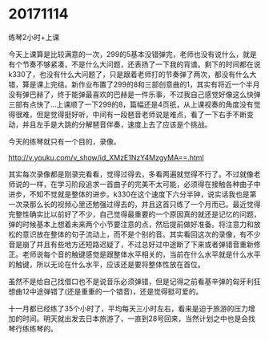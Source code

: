 # 20171114

练琴2小时+上课

今天上课算是比较满意的一次，299的5基本没错弹完，老师也没有说什么，就是有个节奏不够紧凑，不是什么大问题，还表扬了一下我的背谱。剩下的时间都在说k330了，也没有什么大问题了，只是跟着老师打的节奏弹了两次，都没有什么大错，算是课上完结。新作业布置了299的8和三部创意曲的1，其实有将近一个半月没有弹巴赫了，终于能弹最喜欢的巴赫是一件乐事，不过我自己感觉好像这么快弹三部有点快了...上课顺了一下299的8，篇幅还是4页纸，从上课视奏的角度没有觉得很难，但是觉得挺好听，中间有一段琶音老师说是难点，看了一下右手不断变动，并且左手是大跳的分解琶音伴奏，速度上去了应该是个挑战。

今天的练琴就只有一个目的，录像。

http://v.youku.com/v_show/id_XMzE1NzY4MzgyMA==.html

其实每次录像都是刚录完看看，觉得过得去，多看两遍就觉得不行了。不过就像老师说的一样，在学习阶段追求一首曲子的完美不太可能，必须得在接触各种曲子中进步，不知不觉就是整体的进步。k330在这个速度下六分半钟，说实话我也是第一次录那么长的视频心里还勉强过得去的，并且这首只练了一个月而已。最近觉得完整性确实比以前好了不少，自己觉得最重要的一个原因真的就还是记忆的问题，弹的时候基本上想着未来两个小节要注意的点，然后提前做好准备。将注意力和放松的意识放在整体的句子流动上，而不是个别的音。其实看回这次的录像，有不少音是崩了并且有些地方还短路迟疑了，不过总好过中途断了下来或者弹错音重新修正。老师说每个音的触键感觉是跟整体水平相关的，当前在什么水平就是什么水平的触键，所以无论在什么水平，应该还是要将整体性放在首位。

虽然不是给自己找借口也不是说音乐必须弹错，但是记得之前看基辛弹的匈牙利狂想曲12中途弹错了(还是重重的一个错音)，还是觉得挺可爱的。

十一月都已经练了35个小时了，平均每天三小时左右，看来是迫于旅游的压力增加的时间。明天就出发去日本旅游了，一直到28号回来，当然计划之中也是会找琴行练练琴的。
